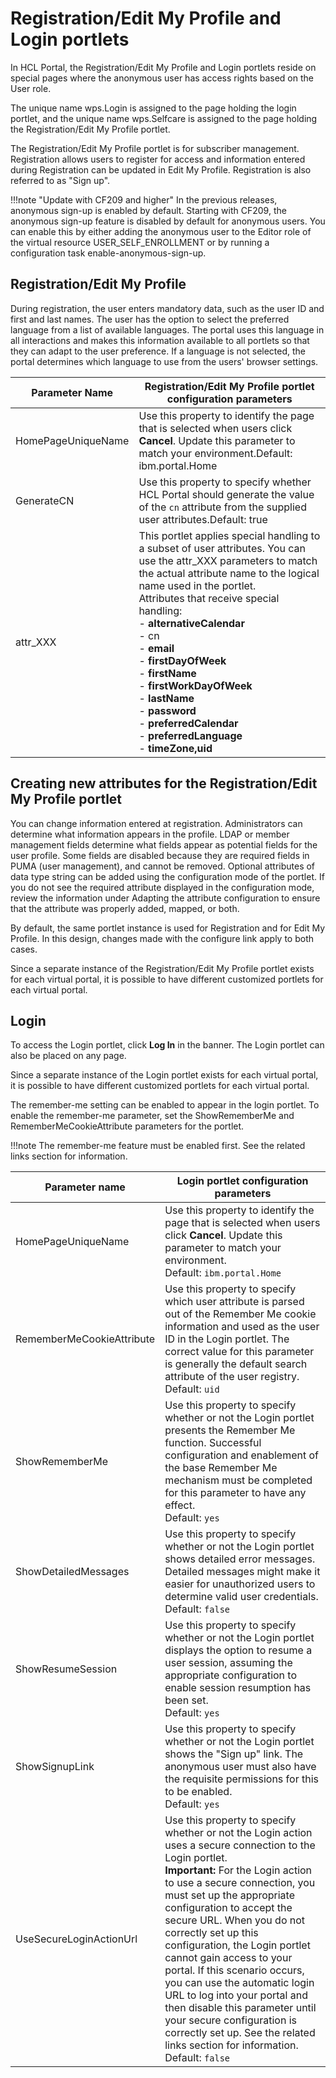 # Registration/Edit My Profile and Login portlets

In HCL Portal, the Registration/Edit My Profile and Login portlets reside on special pages where the anonymous user has access rights based on the User role.

The unique name wps.Login is assigned to the page holding the login portlet, and the unique name wps.Selfcare is assigned to the page holding the Registration/Edit My Profile portlet.

The Registration/Edit My Profile portlet is for subscriber management. Registration allows users to register for access and information entered during Registration can be updated in Edit My Profile. Registration is also referred to as "Sign up".

!!!note "Update with CF209 and higher"
    In the previous releases, anonymous sign-up is enabled by default. Starting with CF209, the anonymous sign-up feature is disabled by default for anonymous users. You can enable this by either adding the anonymous user to the Editor role of the virtual resource USER_SELF_ENROLLMENT or by running a configuration task enable-anonymous-sign-up.

## Registration/Edit My Profile

During registration, the user enters mandatory data, such as the user ID and first and last names. The user has the option to select the preferred language from a list of available languages. The portal uses this language in all interactions and makes this information available to all portlets so that they can adapt to the user preference. If a language is not selected, the portal determines which language to use from the users' browser settings.

|Parameter Name|Registration/Edit My Profile portlet configuration parameters|
|--------------|-------------------------------------------------------------|
|HomePageUniqueName|Use this property to identify the page that is selected when users click **Cancel**. Update this parameter to match your environment.Default: ibm.portal.Home|
|GenerateCN|Use this property to specify whether HCL Portal should generate the value of the `cn` attribute from the supplied user attributes.Default: true|
|attr\_XXX|This portlet applies special handling to a subset of user attributes. You can use the attr\_XXX parameters to match the actual attribute name to the logical name used in the portlet.<br>Attributes that receive special handling:<br> - **alternativeCalendar**<br> - cn<br> - **email**<br> - **firstDayOfWeek**<br> - **firstName**<br> - **firstWorkDayOfWeek**<br> - **lastName**<br> - **password**<br> - **preferredCalendar**<br> - **preferredLanguage**<br> - **timeZone,uid**|

## Creating new attributes for the Registration/Edit My Profile portlet

You can change information entered at registration. Administrators can determine what information appears in the profile. LDAP or member management fields determine what fields appear as potential fields for the user profile. Some fields are disabled because they are required fields in PUMA \(user management\), and cannot be removed. Optional attributes of data type string can be added using the configuration mode of the portlet. If you do not see the required attribute displayed in the configuration mode, review the information under Adapting the attribute configuration to ensure that the attribute was properly added, mapped, or both.

By default, the same portlet instance is used for Registration and for Edit My Profile. In this design, changes made with the configure link apply to both cases.

Since a separate instance of the Registration/Edit My Profile portlet exists for each virtual portal, it is possible to have different customized portlets for each virtual portal.

## Login

To access the Login portlet, click **Log In** in the banner. The Login portlet can also be placed on any page.

Since a separate instance of the Login portlet exists for each virtual portal, it is possible to have different customized portlets for each virtual portal.

The remember-me setting can be enabled to appear in the login portlet. To enable the remember-me parameter, set the ShowRememberMe and RememberMeCookieAttribute parameters for the portlet.

!!!note
    The remember-me feature must be enabled first. See the related links section for information.

|Parameter name|Login portlet configuration parameters|
|--------------|--------------------------------------|
|HomePageUniqueName|Use this property to identify the page that is selected when users click **Cancel**. Update this parameter to match your environment.<br> Default: `ibm.portal.Home`|
|RememberMeCookieAttribute|Use this property to specify which user attribute is parsed out of the Remember Me cookie information and used as the user ID in the Login portlet. The correct value for this parameter is generally the default search attribute of the user registry.<br> Default: `uid`|
|ShowRememberMe|Use this property to specify whether or not the Login portlet presents the Remember Me function. Successful configuration and enablement of the base Remember Me mechanism must be completed for this parameter to have any effect.<br> Default: `yes`|
|ShowDetailedMessages|Use this property to specify whether or not the Login portlet shows detailed error messages. Detailed messages might make it easier for unauthorized users to determine valid user credentials.<br> Default: `false`|
|ShowResumeSession|Use this property to specify whether or not the Login portlet displays the option to resume a user session, assuming the appropriate configuration to enable session resumption has been set.<br> Default: `yes`|
|ShowSignupLink|Use this property to specify whether or not the Login portlet shows the "Sign up" link. The anonymous user must also have the requisite permissions for this to be enabled.<br> Default: `yes`|
|UseSecureLoginActionUrl|Use this property to specify whether or not the Login action uses a secure connection to the Login portlet.<br>**Important:** For the Login action to use a secure connection, you must set up the appropriate configuration to accept the secure URL. When you do not correctly set up this configuration, the Login portlet cannot gain access to your portal. If this scenario occurs, you can use the automatic login URL to log into your portal and then disable this parameter until your secure configuration is correctly set up. See the related links section for information.<br>Default: `false`|


